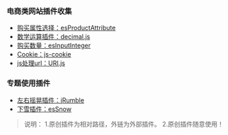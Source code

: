 ### 电商类网站插件收集

 - [购买属性选择：esProductAttribute][1]
 - [数学运算插件：decimal.js][2]
 - [购买数量：esInputInteger][3]
 - [Cookie：js-cookie][6]
 - [js处理url：URI.js][7]
 

### 专题使用插件

 - [左右摇晃插件：jRumble][4]
 - [下雪插件：esSnow][5]

  
  

> 说明：
>   1.原创插件为相对路径，外链为外部插件。
>   2.原创插件随意使用！


  [1]: product_attribute/
  [2]: https://github.com/MikeMcl/decimal.js
  [3]: input_integer/
  [4]: https://github.com/jackrugile/jrumble/
  [5]: snow/
  [6]: https://github.com/js-cookie/js-cookie
  [7]: http://medialize.github.io/URI.js/